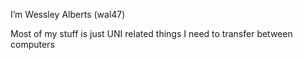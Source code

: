 I’m Wessley Alberts (wal47)

Most of my stuff is just UNI related things I need to transfer between computers

<!---
WAL47/WAL47 is a ✨ special ✨ repository because its `README.md` (this file) appears on your GitHub profile.
You can click the Preview link to take a look at your changes.
--->
